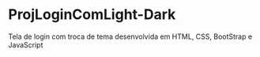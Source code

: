 # ProjLoginComLight-Dark
 Tela de login com troca de tema desenvolvida em HTML, CSS, BootStrap e JavaScript
